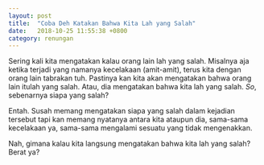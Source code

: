 ```yaml
---
layout: post
title:  "Coba Deh Katakan Bahwa Kita Lah yang Salah"
date:   2018-10-25 11:55:38 +0800
category: renungan
---
```


Sering kali kita mengatakan kalau orang lain lah yang salah. Misalnya aja ketika terjadi yang namanya kecelakaan (amit-amit), terus kita dengan orang lain tabrakan tuh. Pastinya kan kita akan mengatakan bahwa orang lain itulah yang salah. Atau, dia mengatakan bahwa kita lah yang salah. _So_, sebenarnya siapa yang salah?

Entah. Susah memang mengatakan siapa yang salah dalam kejadian tersebut tapi kan memang nyatanya antara kita ataupun dia, sama-sama kecelakaan ya, sama-sama mengalami sesuatu yang tidak mengenakkan.

Nah, gimana kalau kita langsung mengatakan bahwa kita lah yang salah? Berat ya? 